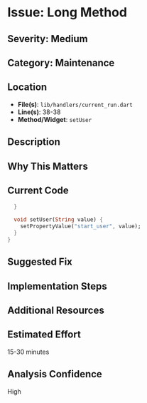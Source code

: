 # Issue: Long Method

## Severity: Medium

## Category: Maintenance

## Location
- **File(s)**: `lib/handlers/current_run.dart`
- **Line(s)**: 38-38
- **Method/Widget**: `setUser`

## Description


## Why This Matters


## Current Code
```dart
  }

  void setUser(String value) { 
    setPropertyValue("start_user", value);
  }
}
```

## Suggested Fix


## Implementation Steps


## Additional Resources


## Estimated Effort
15-30 minutes

## Analysis Confidence
High
